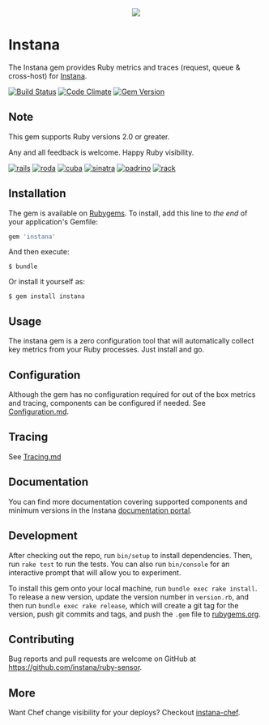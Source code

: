 <div align="center">
<img src="http://www.instana.com/wp-content/uploads/2016/11/Instana-Infrastructure-Map-1-1024x551.png"/>
</div>

# Instana

The Instana gem provides Ruby metrics and traces (request, queue & cross-host) for [Instana](https://www.instana.com/).

[![Build Status](https://travis-ci.org/instana/ruby-sensor.svg?branch=master)](https://travis-ci.org/instana/ruby-sensor)
[![Code
Climate](https://codeclimate.com/github/instana/ruby-sensor/badges/gpa.svg)](https://codeclimate.com/github/instana/ruby-sensor)
[![Gem Version](https://badge.fury.io/rb/instana.svg)](https://badge.fury.io/rb/instana)

## Note

This gem supports Ruby versions 2.0 or greater.

Any and all feedback is welcome.  Happy Ruby visibility.

[![rails](https://s3.amazonaws.com/instana/rails-logo.jpg?1)](http://rubyonrails.org/)
[![roda](https://s3.amazonaws.com/instana/roda-logo.png?1)](http://roda.jeremyevans.net/)
[![cuba](https://s3.amazonaws.com/instana/cuba-logo.png?1)](http://cuba.is/)
[![sinatra](https://s3.amazonaws.com/instana/sinatra-logo.png?1)](http://www.sinatrarb.com/)
[![padrino](https://s3.amazonaws.com/instana/padrino-logo.png?1)](http://padrinorb.com/)
[![rack](https://s3.amazonaws.com/instana/rack-logo.png?1)](https://rack.github.io/)

## Installation

The gem is available on [Rubygems](https://rubygems.org/gems/instana).  To install, add this line to _the end_ of your application's Gemfile:

```ruby
gem 'instana'
```

And then execute:

    $ bundle

Or install it yourself as:

    $ gem install instana

## Usage

The instana gem is a zero configuration tool that will automatically collect key metrics from your Ruby processes.  Just install and go.

## Configuration

Although the gem has no configuration required for out of the box metrics and tracing, components can be configured if needed.  See [Configuration.md](https://github.com/instana/ruby-sensor/blob/master/Configuration.md).

## Tracing

See [Tracing.md](https://github.com/instana/ruby-sensor/blob/master/Tracing.md)

## Documentation

You can find more documentation covering supported components and minimum versions in the Instana [documentation portal](https://instana.atlassian.net/wiki/display/DOCS/Ruby).

## Development

After checking out the repo, run `bin/setup` to install dependencies. Then, run `rake test` to run the tests. You can also run `bin/console` for an interactive prompt that will allow you to experiment.

To install this gem onto your local machine, run `bundle exec rake install`. To release a new version, update the version number in `version.rb`, and then run `bundle exec rake release`, which will create a git tag for the version, push git commits and tags, and push the `.gem` file to [rubygems.org](https://rubygems.org).

## Contributing

Bug reports and pull requests are welcome on GitHub at https://github.com/instana/ruby-sensor.

## More

Want Chef change visibility for your deploys?  Checkout [instana-chef](https://github.com/instana/instana-chef).

